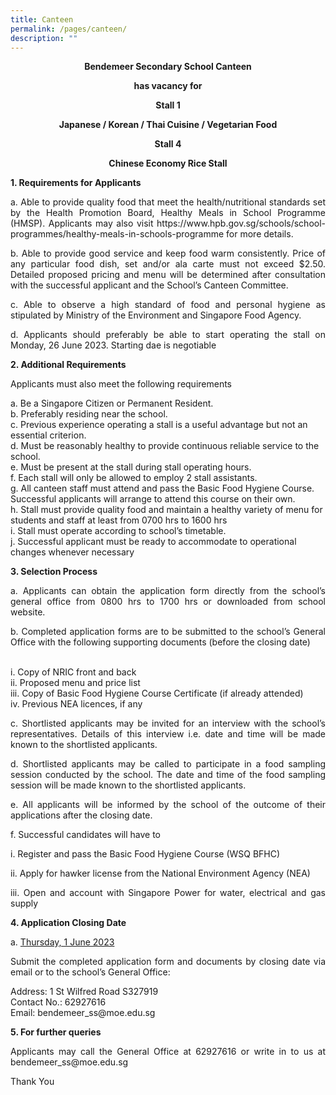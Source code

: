 ```yaml
---
title: Canteen
permalink: /pages/canteen/
description: ""
---
```

<p style="text-align:center"><b>
Bendemeer Secondary School Canteen</b></p> 
<p style="text-align:center"><b>has vacancy for </b></p>

<p style="text-align:center"><b>Stall 1</b></p>
<p style="text-align:center"><b>Japanese / Korean / Thai Cuisine / Vegetarian Food</b></p>

<p style="text-align:center"><b>Stall 4</b></p>
<p style="text-align:center"><b>Chinese Economy Rice Stall</b></p>

<p style="text-align:justify"><b>1. Requirements for Applicants</b></p>
<p style="text-align:justify">a.	Able to provide quality food that meet the health/nutritional standards set by the Health Promotion Board, Healthy Meals in School Programme (HMSP). Applicants may also visit https://www.hpb.gov.sg/schools/school-programmes/healthy-meals-in-schools-programme for more details.</p>
<p style="text-align:justify">b.	Able to provide good service and keep food warm consistently. Price of any particular food dish, set and/or ala carte must not exceed $2.50. Detailed proposed pricing and menu will be determined after consultation with the successful applicant and the School’s Canteen Committee.</p>
<p style="text-align:justify">c.	Able to observe a high standard of food and personal hygiene as stipulated by Ministry of the Environment and Singapore Food Agency. </p>
<p style="text-align:justify">d.	Applicants should preferably be able to start operating the stall on Monday, 26 June 2023. Starting dae is negotiable</p>

<p style="text-align:justify"><b>2.	Additional Requirements</b></p>
<p style="text-align:justify">Applicants must also meet the following requirements</p>

a.	Be a Singapore Citizen or Permanent Resident.
<br>b.	Preferably residing near the school. 
<br>c.	Previous experience operating a stall is a useful advantage but not an essential criterion.
<br>d.	Must be reasonably healthy to provide continuous reliable service to the school. 
<br>e.	Must be present at the stall during stall operating hours.
<br>f.	Each stall will only be allowed to employ 2 stall assistants. 
<br>g.	All canteen staff must attend and pass the Basic Food Hygiene Course. Successful applicants will arrange to attend this course on their own.
<br>h.	Stall must provide quality food and maintain a healthy variety of menu for students and staff at least from 0700 hrs to 1600 hrs
<br>i.	Stall must operate according to school’s timetable.
<br>j.	Successful applicant must be ready to accommodate to operational changes whenever necessary

<p style="text-align:justify"><b>3.	Selection Process</b></p>
<p style="text-align:justify">a.	Applicants can obtain the application form directly from the school’s general office from 0800 hrs to 1700 hrs or downloaded from school website.</p>
<p style="text-align:justify">b.	Completed application forms are to be submitted to the school’s General Office with the following supporting documents (before the closing date)</p>

<br>i.	Copy of NRIC front and back
<br>ii.	Proposed menu and price list
<br>iii.	Copy of Basic Food Hygiene Course Certificate (if already attended)
<br>iv.	Previous NEA licences, if any

<p style="text-align:justify">c.	Shortlisted applicants may be invited for an interview with the school’s representatives. Details of this interview i.e. date and time will be made known to the shortlisted applicants.</p>
<p style="text-align:justify">d.	Shortlisted applicants may be called to participate in a food sampling session conducted by the school. The date and time of the food sampling session will be made known to the shortlisted applicants.</p>
<p style="text-align:justify">e.	All applicants will be informed by the school of the outcome of their applications after the closing date.</p>
<p style="text-align:justify">f.	Successful candidates will have to</p>
<p style="text-align:justify">i.	Register and pass the Basic Food Hygiene Course (WSQ BFHC) </p>
<p style="text-align:justify">ii.	Apply for hawker license from the National Environment Agency (NEA)</p>
<p style="text-align:justify">iii.	Open and account with Singapore Power for water, electrical and gas supply</p>

<p style="text-align:justify"><b>4.	Application Closing Date</b></p>
a.	<u>Thursday, 1 June 2023</u> 

<p style="text-align:justify">Submit the completed application form and documents by closing date via email or to the school’s General Office:</p>
Address: 1 St Wilfred Road S327919<br>
Contact No.: 62927616<br>
Email: bendemeer_ss@moe.edu.sg 

<p style="text-align:justify"><b>5.	For further queries</b></p>
<p style="text-align:justify">Applicants may call the General Office at 62927616 or write in to us at bendemeer_ss@moe.edu.sg </p>


Thank You